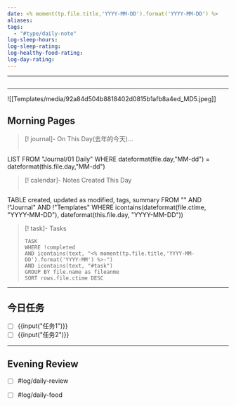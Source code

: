 ```yaml
---
date: <% moment(tp.file.title,'YYYY-MM-DD').format('YYYY-MM-DD') %>
aliases: 
tags:
  - "#type/daily-note"
log-sleep-hours:
log-sleep-rating:
log-healthy-food-rating:
log-day-rating:
---
```



---
```calendar-nav
```

---


![[Templates/media/92a84d504b8818402d0815b1afb8a4ed_MD5.jpeg]]

## Morning Pages

> [! journal]- On This Day(去年的今天)...
> ```dataview
LIST 
FROM "Journal/01 Daily"
WHERE dateformat(file.day,"MM-dd") = dateformat(this.file.day,"MM-dd")


> [! calendar]- Notes Created This Day
> ```dataview
TABLE created, updated as modified, tags, summary
FROM "" AND !"Journal" AND !"Templates"
WHERE icontains(dateformat(file.ctime, "YYYY-MM-DD"), dateformat(this.file.day, "YYYY-MM-DD"))


> [! task]- Tasks
> ```dataview
> TASK
> WHERE !completed
> AND icontains(text, "<% moment(tp.file.title,'YYYY-MM-DD').format('YYYY-MM') %>-")
> AND icontains(text, "#task")
> GROUP BY file.name as fileanme
> SORT rows.file.ctime DESC
> ```

---

## 今日任务
- [ ] {{input("任务1")}}
- [ ] {{input("任务2")}}

---

## Evening Review
- [ ] #log/daily-review  
- [ ] #log/daily-food 


